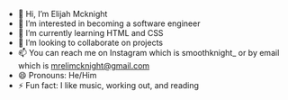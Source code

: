 - 👋 Hi, I’m Elijah Mcknight 
- 👀 I’m interested in becoming a software engineer 
- 🌱 I’m currently learning HTML and CSS
- 💞️ I’m looking to collaborate on projects
- 📫 You can reach me on Instagram which is smoothknight_ or by email which is mrelimcknight@gmail.com
- 😄 Pronouns: He/Him
- ⚡ Fun fact: I like music, working out, and reading 

<!---
Elimck11/Elimck11 is a ✨ special ✨ repository because its `README.md` (this file) appears on your GitHub profile.
You can click the Preview link to take a look at your changes.
--->
